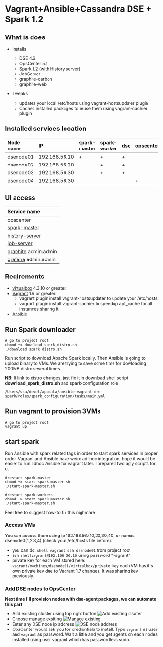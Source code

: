 # Vagrant+Ansible+Cassandra DSE + Spark 1.2

## What is does
* Installs 
    * DSE 4.6
    * OpsCenter 5.1
    * Spark 1.2 (with History server)
    * JobServer
    * graphite-carbon                 
    * graphite-web

* Tweaks
    * updates your local /etc/hosts using vagrant-hostsupdater plugin
    * Caches installed packages to reuse them using vagrant-cachier plugin

## Installed services location
| Node name      | IP              |spark-master  |spark-worker  | dse  | opscenter|HistoryServer|JobServer    |
|:---------------|:----------------|:-------------|:-------------|:-----|:---------|:------------|:------------|
| dsenode01      | 192.168.56.10   | +            | +            |  +   |          | +           |             |
| dsenode02      | 192.168.56.20   |              | +            |  +   |          |             | +           |
| dsenode03      | 192.168.56.30   |              | +            |  +   |          |             |             |
| dsenode04      | 192.168.56.30   |              |              |      | +        |             |             |

## UI access
|Service name| 
|:-----------| 
| [opscenter](http://dsenode04:8888/)|
| [spark-master](http://dsenode01:8080/)|
| [history-server](http://dsenode01:18080/)|
| [job-server](http://dsenode02:8090/)|
| [graphite](http://dsenode03) admin:admin |
| [grafana](http://dsenode03:3000) admin:admin|

## Reqirements
* [virtualbox](https://www.virtualbox.org/) 4.3.10 or greater.
* [Vagrant](https://www.vagrantup.com/) 1.6 or greater.
    * vagrant plugin install vagrant-hostsupdater to update your /etc/hosts
    * vagrant plugin install vagrant-cachier to speedup apt_cache for all instances sharing it
* [Ansible](http://docs.ansible.com/intro_installation.html#latest-releases-via-homebrew-mac-osx)  

## Run Spark downloader
```shell
# go to project root
chmod +x download_spark_distro.sh
./download_spark_distro.sh
```
Run script to download Apache Spark locally. Then Ansible is going to upload binary to VMs. We are trying to save some time for dowloading 200MB distro several times.

**NB**: If link to distro changes, just fix it in download shell script **download_spark_distro.sh** and spark-configuration role
```
/Users/ssa/devel/appdata/ansible-vagrant-dse-spark/roles/spark_configuration/tasks/main.yml
```

## Run vagrant to provision 3VMs
```shell
# go to project root
vagrant up
```
## start spark
Run Ansible with spark related tags in order to start spark services in proper order. Vagrant and Ansible have weird ad-hoc integration, 
hope it would be easier to run adhoc Ansible for vagrant later. I prepared two agly scripts for u.
```shell
#restart spark-master 
chmod +x start-spark-master.sh
./start-spark-master.sh

#restart spark-workers 
chmod +x start-spark-master.sh
./start-spark-master.sh
```
Feel free to suggest how-to fix this nighmare

### Access VMs
You can access them using ip 192.168.56.(10,20,30,40) or names dsenode0(1,2,3,4) (check your /etc/hosts file before).
* you can do: ```shell vagrant ssh dsenode01``` from project root
* ssh ```shellvagrant@192.168.56.10``` using password "vagrant"
* private key for each VM stored here: ```vagrant/machines/dsenode01/virtualbox/private_key``` each VM has it's own private key due to Vagrant 1.7 changes. It was sharing key previously.

### Add DSE nodes to OpsCenter
**Next time I'll provision nodes with dse-agent packages, we can automate this part**
* Add existing cluster using top right button 
![Add existing clsuter](https://github.com/seregasheypak/ansible-vagrant-dse-spark/blob/master/.wiki_resources/01_new_cluster.png)
* Choose manage exsiting
![Manage existing](https://github.com/seregasheypak/ansible-vagrant-dse-spark/blob/master/.wiki_resources/02_manage_existing.png)
* Enter any DSE node ip address
![DSE node address](https://github.com/seregasheypak/ansible-vagrant-dse-spark/blob/master/.wiki_resources/03_add_cluster.png)
* OpsCenter would ask you for credientials to install. Type ```vagrant``` as user and ```vagrant``` as password. Wait a little and you get agents on each nodes installed using user vagrant which has passwordless sudo.
